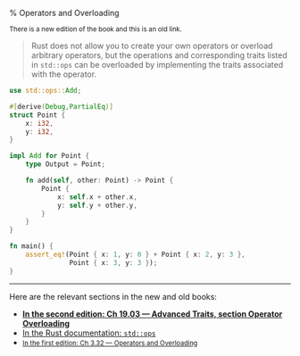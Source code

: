 % Operators and Overloading

<small>There is a new edition of the book and this is an old link.</small>

> Rust does not allow you to create your own operators or overload arbitrary operators, but the operations and corresponding traits listed in `std::ops` can be overloaded by implementing the traits associated with the operator.

```rust
use std::ops::Add;

#[derive(Debug,PartialEq)]
struct Point {
    x: i32,
    y: i32,
}

impl Add for Point {
    type Output = Point;

    fn add(self, other: Point) -> Point {
        Point {
            x: self.x + other.x,
            y: self.y + other.y,
        }
    }
}

fn main() {
    assert_eq!(Point { x: 1, y: 0 } + Point { x: 2, y: 3 },
               Point { x: 3, y: 3 });
}
```

---

Here are the relevant sections in the new and old books:

* **[In the second edition: Ch 19.03 — Advanced Traits, section Operator Overloading][2]**
* [In the Rust documentation: `std::ops`][3]
* <small>[In the first edition: Ch 3.32 — Operators and Overloading][1]</small>

[1]: first-edition/operators-and-overloading.html
[2]: second-edition/ch19-03-advanced-traits.html#operator-overloading-and-default-type-parameters
[3]: ../std/ops/
